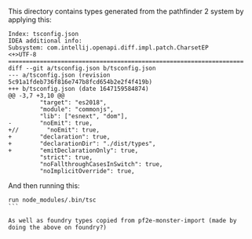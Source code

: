 This directory contains types generated from the pathfinder 2 system by applying this:

```
Index: tsconfig.json
IDEA additional info:
Subsystem: com.intellij.openapi.diff.impl.patch.CharsetEP
<+>UTF-8
===================================================================
diff --git a/tsconfig.json b/tsconfig.json
--- a/tsconfig.json	(revision 5c91a1fdeb736f816e747b8fcd654b2e2f4f419b)
+++ b/tsconfig.json	(date 1647159584874)
@@ -3,7 +3,10 @@
         "target": "es2018",
         "module": "commonjs",
         "lib": ["esnext", "dom"],
-        "noEmit": true,
+//        "noEmit": true,
+        "declaration": true,
+        "declarationDir": "./dist/types",
+        "emitDeclarationOnly": true,
         "strict": true,
         "noFallthroughCasesInSwitch": true,
         "noImplicitOverride": true,
```

And then running this:
````
run node_modules/.bin/tsc
```

As well as foundry types copied from pf2e-monster-import (made by doing the above on foundry?)
